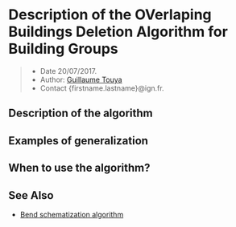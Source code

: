 # Description of the OVerlaping Buildings Deletion Algorithm for Building Groups

> - Date 20/07/2017.
> - Author: [Guillaume Touya][1]
> - Contact {firstname.lastname}@ign.fr.



Description of the algorithm
-------------



Examples of generalization
-------------


When to use the algorithm?
-------------



See Also
-------------
- [Bend schematization algorithm][2]


[1]: http://recherche.ign.fr/labos/cogit/english/cv.php?prenom=&nom=Touya
[2]: /algorithms/line/bend_schematization.md
